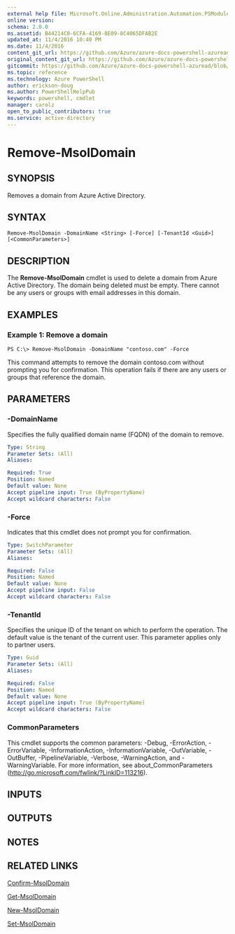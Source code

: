 ```yaml
---
external help file: Microsoft.Online.Administration.Automation.PSModule.dll-Help.xml
online version:
schema: 2.0.0
ms.assetid: B44214C0-6CFA-4169-8E09-8C4065DFAB2E
updated_at: 11/4/2016 10:40 PM
ms.date: 11/4/2016
content_git_url: https://github.com/Azure/azure-docs-powershell-azuread/blob/master/Azure%20AD%20Cmdlets/MSOnline/v1/Remove-MsolDomain.md
original_content_git_url: https://github.com/Azure/azure-docs-powershell-azuread/blob/master/Azure%20AD%20Cmdlets/MSOnline/v1/Remove-MsolDomain.md
gitcommit: https://github.com/Azure/azure-docs-powershell-azuread/blob/3c22ad9f927dcfe00a363b1a2c343fc086da2ac5/Azure%20AD%20Cmdlets/MSOnline/v1/Remove-MsolDomain.md
ms.topic: reference
ms.technology: Azure PowerShell
author: erickson-doug
ms.author: PowerShellHelpPub
keywords: powershell, cmdlet
manager: carolz
open_to_public_contributors: true
ms.service: active-directory
---
```


# Remove-MsolDomain

## SYNOPSIS
Removes a domain from Azure Active Directory.

## SYNTAX

```
Remove-MsolDomain -DomainName <String> [-Force] [-TenantId <Guid>] [<CommonParameters>]
```

## DESCRIPTION
The **Remove-MsolDomain** cmdlet is used to delete a domain from Azure Active Directory.
The domain being deleted must be empty.
There cannot be any users or groups with email addresses in this domain.

## EXAMPLES

### Example 1: Remove a domain

```
PS C:\> Remove-MsolDomain -DomainName "contoso.com" -Force
```

This command attempts to remove the domain contoso.com without prompting you for confirmation.
This operation fails if there are any users or groups that reference the domain.

## PARAMETERS

### -DomainName
Specifies the fully qualified domain name (FQDN) of the domain to remove.

```yaml
Type: String
Parameter Sets: (All)
Aliases:

Required: True
Position: Named
Default value: None
Accept pipeline input: True (ByPropertyName)
Accept wildcard characters: False
```

### -Force
Indicates that this cmdlet does not prompt you for confirmation.

```yaml
Type: SwitchParameter
Parameter Sets: (All)
Aliases:

Required: False
Position: Named
Default value: None
Accept pipeline input: False
Accept wildcard characters: False
```

### -TenantId
Specifies the unique ID of the tenant on which to perform the operation.
The default value is the tenant of the current user.
This parameter applies only to partner users.


```yaml
Type: Guid
Parameter Sets: (All)
Aliases:

Required: False
Position: Named
Default value: None
Accept pipeline input: True (ByPropertyName)
Accept wildcard characters: False
```

### CommonParameters
This cmdlet supports the common parameters: -Debug, -ErrorAction, -ErrorVariable, -InformationAction, -InformationVariable, -OutVariable, -OutBuffer, -PipelineVariable, -Verbose, -WarningAction, and -WarningVariable. For more information, see about_CommonParameters (http://go.microsoft.com/fwlink/?LinkID=113216).

## INPUTS

## OUTPUTS

## NOTES

## RELATED LINKS
[Confirm-MsolDomain](xref:MSOnline/v1/Confirm-MsolDomain.md)

[Get-MsolDomain](xref:MSOnline/v1/Get-MsolDomain.md)

[New-MsolDomain](xref:MSOnline/v1/New-MsolDomain.md)

[Set-MsolDomain](xref:MSOnline/v1/Set-MsolDomain.md)
